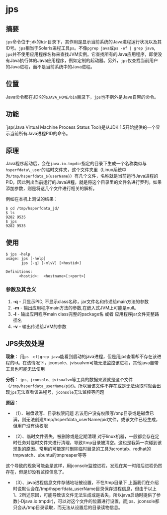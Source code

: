 # jps
## 摘要
`jps`命令位于`jdk`的`bin`目录下，其作用是显示当前系统的Java进程运行状况以及其ID号。`jps`相当于Solaris进程工具`ps`。不像`pgrep java`或`ps -ef | grep java`, 	`jps`并不使用应用程序名称来查找JVM实例。它查找所有的Java应用程序，即使没有Java执行体的Java应用程序，例如定制的起动器。另外，`jps`仅查找当前用户的Java进程，而不是当前系统中的Java进程。

## 位置
Java命令都在JDK的`$JAVA_HOME/bin`目录下，`jps`也不例外是Java自带的命令。

## 功能
`jsp(Java Virtual Machine Process Status Tool)是从JDK 1.5开始提供的一个显示当前所有Java进程PID的命令。

## 原理
Java程序起动后，会在`java.io.tmpdir`指定的目录下生成一个名称类似与`hsperfdata\_user`的临时文件夹，这个文件夹里（Linux系统中为`/tmp/hsperfdata_${userName}`）有几个文件，名称就是当前运行Java进程的PID，因此列出当前运行的Java进程，就是将这个目录里的文件名进行罗列。如果添加参数，则是将这几个文件进行相关的解析。

例如在本机上测试的结果：

```shell
$ cd /tmp/hsperfdata_jd/
$ ls
9282 9535
$ jps 
9282 9535
```

## 使用
```shell
$ jps -help
usage: jps [-help]
       jps [-q] [-mlvV] [<hostid>]

Definitions:
      <hostid>:  <hostname>[:<port>]

```

### 参数及其含义

1. **-q** - 只显示PID, 不显示class名称，jar文件名和传递给main方法的参数
2. **-m** - 输出应用程序main方法的参数,在嵌入式JVM上可能是null。
3. **-l** - 输出应用程序main class完整的package名 或者 应用程序jar文件完整路径名
4. **-v** - 输出传递给JVM的参数

## JPS失效处理
**现象**： 用`ps -ef|grep java`能看到启动的java进程，但是用jps查看却不存在该进程的id。在该情况下，jconsole、jvisualvm可能无法监控该进程，其他java自带工具也可能无法使用

**分析**： `jps、jconsole、jvisualvm`等工具的数据来源就是这个文件（`/tmp/hsperfdata_userName/pid`)。所以当该文件不存在或是无法读取时就会出现`jps`无法查看该进程号，`jconsole`无法监控等问题

**原因**：

- （1）、磁盘读写、目录权限问题 若该用户没有权限写/tmp目录或是磁盘已满，则无法创建/tmp/hsperfdata_userName/pid文件。或该文件已经生成，但用户没有读权限

- （2）、临时文件丢失，被删除或是定期清理 对于linux机器，一般都会存在定时任务对临时文件夹进行清理，导致/tmp目录被清空。这也是我第一次碰到该现象的原因。常用的可能定时删除临时目录的工具为crontab、redhat的tmpwatch、ubuntu的tmpreaper等等

这个导致的现象可能会是这样，用jconsole监控进程，发现在某一时段后进程仍然存在，但是却没有监控信息了。

- （3）、java进程信息文件存储地址被设置，不在/tmp目录下 上面我们在介绍时说默认会在/tmp/hsperfdata_userName目录保存进程信息，但由于以上1、2所述原因，可能导致该文件无法生成或是丢失，所以java启动时提供了参数(-Djava.io.tmpdir)，可以对这个文件的位置进行设置，而jps、jconsole都只会从/tmp目录读取，而无法从设置后的目录读物信息。



